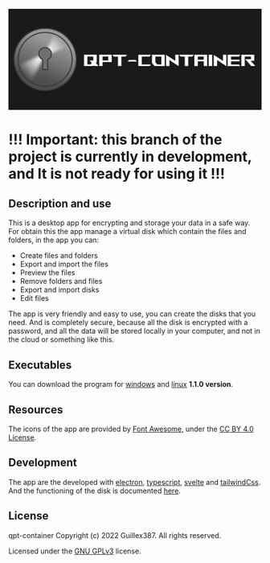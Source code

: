 <p align="center">
  <img src="https://raw.githubusercontent.com/Guillex387/qpt-container/master/assets/logo_with_name.png">
</p>

# !!! Important: this branch of the project is currently in development, and It is not ready for using it !!!

## Description and use

This is a desktop app for encrypting and storage your data in a safe way.
For obtain this the app manage a virtual disk which contain the files and folders, in the app you can:

- Create files and folders
- Export and import the files
- Preview the files
- Remove folders and files
- Export and import disks
- Edit files

The app is very friendly and easy to use, you can create the disks that you need. And is completely secure, because all the disk is encrypted with a password, and all the data will be stored locally in your computer, and not in the cloud or something like this.

## Executables

You can download the program for [windows](https://github.com/Guillex387/qpt-container/releases/download/v1.1.0/setup-v1.1.0.exe) and [linux](https://github.com/Guillex387/qpt-container/releases/download/v1.1.0/qpt-container-linux-x64-v1.1.0.zip) **1.1.0 version**.

## Resources

The icons of the app are provided by [Font Awesome](https://fontawesome.com), under the [CC BY 4.0 License](https://creativecommons.org/licenses/by/4.0/).

## Development

The app are the developed with [electron](https://www.electronjs.org), [typescript](https://www.typescriptlang.org), [svelte](https://svelte.dev) and [tailwindCss](https://tailwindcss.com). And the functioning of the disk is documented [here](docs/qpt-container%20Disk%20docs%20cbb2f5768712442b9a2eae8517c85888.md).

## License

qpt-container Copyright (c) 2022 Guillex387. All rights reserved.

Licensed under the [GNU GPLv3](https://github.com/Guillex387/qpt-container/blob/master/COPYING) license.
